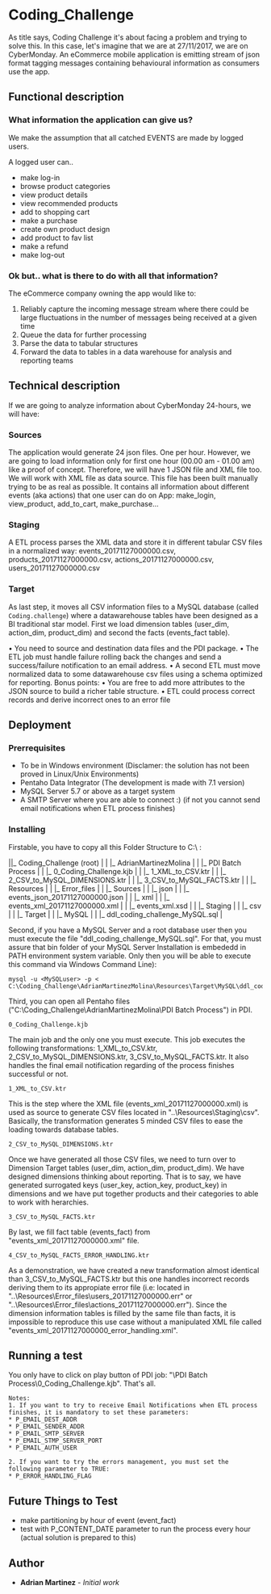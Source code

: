 # Coding_Challenge

As title says, Coding Challenge it's about facing a problem and trying to solve this. 
In this case, let's imagine that we are at 27/11/2017, we are on CyberMonday. An eCommerce mobile application is emitting stream of json format tagging messages containing behavioural
information as consumers use the app.

## Functional description

### What information the application can give us?

We make the assumption that all catched EVENTS are made by logged users.

A logged user can..
* make log-in
* browse product categories
* view product details 
* view recommended products
* add to shopping cart
* make a purchase
* create own product design
* add product to fav list
* make a refund
* make log-out

### Ok but.. what is there to do with all that information?

The eCommerce company owning the app would like to:
1) Reliably capture the incoming message stream where there could be large fluctuations in the number of messages being received at a given time
2) Queue the data for further processing
3) Parse the data to tabular structures
4) Forward the data to tables in a data warehouse for analysis and reporting teams


## Technical description

If we are going to analyze information about CyberMonday 24-hours, we will have: 

### Sources
The application would generate 24 json files. One per hour. However, we are going to load information only for first one hour (00.00 am - 01.00 am) like a proof of concept. Therefore, we will have 1 JSON file and XML file too. We will work with XML file as data source. This file has been built manually trying to be as real as possible. It contains all information about different events (aka actions) that one user can do on App: make_login, view_product, add_to_cart, make_purchase...

### Staging
A ETL process parses the XML data and store it in different tabular CSV files in a normalized way: events_20171127000000.csv, products_20171127000000.csv, actions_20171127000000.csv, users_20171127000000.csv

### Target

As last step, it moves all CSV information files to a MySQL database (called `Coding.challenge`) where a datawarehouse tables have been designed as a BI traditional star model. First we load dimension tables (user_dim, action_dim, product_dim) and second the facts (events_fact table).

• You need to source and destination data files and the PDI package.
• The ETL job must handle failure rolling back the changes and send a success/failure notification to an email address.
• A second ETL must move normalized data to some datawarehouse csv files using a schema optimized for reporting.
Bonus points:
• You are free to add more attributes to the JSON source to build a richer table structure.
• ETL could process correct records and derive incorrect ones to an error file


## Deployment

### Prerrequisites

* To be in Windows environment (Disclamer: the solution has not been proved in Linux/Unix Environments)
* Pentaho Data Integrator (The development is made with 7.1 version)
* MySQL Server 5.7 or above as a target system
* A SMTP Server where you are able to connect :) (if not you cannot send email notifications when ETL process finishes)

### Installing

Firstable, you have to copy all this Folder Structure to C:\ :

	
||_ Coding_Challenge (root)                         |
|   |_ AdrianMartinezMolina                           |
|        |_  PDI Batch Process                           |
|              |_ 0_Coding_Challenge.kjb                  |
|         	   |_ 1_XML_to_CSV.ktr                        |
|              |_ 2_CSV_to_MySQL_DIMENSIONS.ktr           |
|              |_ 3_CSV_to_MySQL_FACTS.ktr                |
|        |_ Resources                                   |
|              |_ Error_files                             |
|              |_ Sources                                 |
|                  |_ json                                |
|                      |_ events_json_20171127000000.json |
|                  |_ xml                                 |
|                      |_ events_xml_20171127000000.xml   |
|                      |_ events_xml.xsd                  |
|              |_ Staging                                 |
|                  |_ csv                                 |
|              |_ Target                                  |
|                  |_ MySQL                               |
|                      |_ ddl_coding_challenge_MySQL.sql  |
	

Second, if you have a MySQL Server and a root database user then you must execute the file "ddl_coding_challenge_MySQL.sql". For that, you must assure that bin folder of your MySQL Server Installation is embededd in PATH environment system variable. Only then you will be able to execute this command via Windows Command Line):

```
mysql -u <MySQLuser> -p < C:\Coding_Challenge\AdrianMartinezMolina\Resources\Target\MySQL\ddl_coding_challenge_MySQL.sql
```

Third, you can open all Pentaho files ("C:\Coding_Challenge\AdrianMartinezMolina\PDI Batch Process") in PDI.

```
0_Coding_Challenge.kjb
```

The main job and the only one you must execute. This job executes the following transformations: 1_XML_to_CSV.ktr, 2_CSV_to_MySQL_DIMENSIONS.ktr, 3_CSV_to_MySQL_FACTS.ktr.
It also handles the final email notification regarding of the process finishes successful or not.

```
1_XML_to_CSV.ktr
```

This is the step where the XML file (events_xml_20171127000000.xml) is used as source to generate CSV files located in "..\Resources\Staging\csv\". Basically, the transformation generates 5 minded CSV files to ease the loading towards database tables.

```
2_CSV_to_MySQL_DIMENSIONS.ktr
```

Once we have generated all those CSV files, we need to turn over to Dimension Target tables (user_dim, action_dim, product_dim). We have designed dimensions thinking about reporting. That is to say, we have generated surrogated keys (user_key, action_key, product_key) in dimensions and we have put together products and their categories to able to work with herarchies.

```
3_CSV_to_MySQL_FACTS.ktr
```
By last, we fill fact table (events_fact) from "events_xml_20171127000000.xml" file. 

```
4_CSV_to_MySQL_FACTS_ERROR_HANDLING.ktr
```
As a demonstration, we have created a new transformation almost identical than 3_CSV_to_MySQL_FACTS.ktr but this one handles incorrect records deriving them to its appropiate error file (i.e: located in "..\Resources\Error_files\users_20171127000000.err" or "..\Resources\Error_files\actions_20171127000000.err"). Since the dimension information tables is filled by the same file than facts, it is impossible to reproduce this use case without a manipulated XML file called "events_xml_20171127000000_error_handling.xml".


## Running a test

You only have to click on play button of PDI job: "\PDI Batch Process\0_Coding_Challenge.kjb".  That's all.

```
Notes:
1. If you want to try to receive Email Notifications when ETL process finishes, it is mandatory to set these parameters:
* P_EMAIL_DEST_ADDR
* P_EMAIL_SENDER_ADDR
* P_EMAIL_SMTP_SERVER
* P_EMAIL_STMP_SERVER_PORT
* P_EMAIL_AUTH_USER

2. If you want to try the errors management, you must set the following parameter to TRUE:
* P_ERROR_HANDLING_FLAG
```

## Future Things to Test

* make partitioning by hour of event (event_fact)
* test with P_CONTENT_DATE parameter to run the process every hour (actual solution is prepared to this)

## Author

* **Adrian Martinez** - *Initial work*
